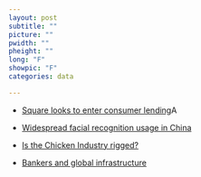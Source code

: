 ```yaml
---
layout: post
subtitle: ""
picture: ""
pwidth: ""
pheight: ""
long: "F"
showpic: "F"
categories: data

---
```


- [Square looks to enter consumer
  lending](https://www.wsj.com/articles/jack-dorseys-square-inc-may-soon-loan-you-money-1498571586)A

- [Widespread facial recognition usage in
  China](https://www.wsj.com/articles/the-all-seeing-surveillance-state-feared-in-the-west-is-a-reality-in-china-1498493020)

- [Is the Chicken Industry
  rigged?](https://www.bloomberg.com/news/features/2017-02-15/is-the-chicken-industry-rigged)

- [Bankers and global
  infrastructure](https://www.bloomberg.com/news/features/2017-02-16/global-infrastructure-partners-gets-big-returns-in-sleepy-sector)

